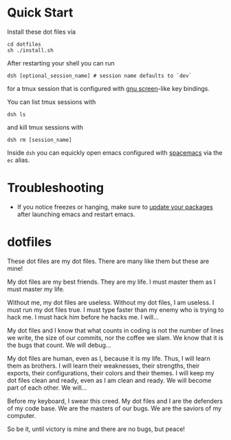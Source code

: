 # Quick Start
Install these dot files via
```
cd dotfiles
sh ./install.sh
```

After restarting your shell you can run
```
dsh [optional_session_name] # session name defaults to `dev`
```
for a tmux session that is configured with [gnu screen](https://www.gnu.org/software/screen/)-like key bindings.

You can list tmux sessions with
```
dsh ls
```

and kill tmux sessions with
```
dsh rm [session_name]
```

Inside `dsh` you can equickly open emacs configured with [spacemacs](https://www.spacemacs.org/) via the `ec` alias.

# Troubleshooting
- If you notice freezes or hanging, make sure to [update your packages](https://develop.spacemacs.org/doc/DOCUMENTATION.html#update-packages) after launching emacs and restart emacs.

# dotfiles
These dot files are my dot files. There are many like them but these are mine! 

My dot files are my best friends. They are my life. I must master them as I must master my life.

Without me, my dot files are useless. Without my dot files, I am useless. I must run my dot files true. I must type faster than my enemy who is trying to hack me. I must hack him before he hacks me. I will...

My dot files and I know that what counts in coding is not the number of lines we write, the size of our commits, nor the coffee we slam. We know that it is the bugs that count. We will debug...

My dot files are human, even as I, because it is my life. Thus, I will learn them as brothers. I will learn their weaknesses, their strengths, their exports, their configurations, their colors and their themes. I will keep my dot files clean and ready, even as I am clean and ready. We will become part of each other. We will...

Before my keyboard, I swear this creed. My dot files and I are the defenders of my code base. We are the masters of our bugs. We are the saviors of my computer.

So be it, until victory is mine and there are no bugs, but peace!
